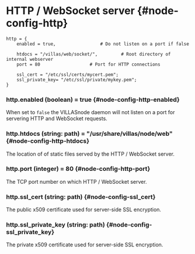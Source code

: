 # HTTP / WebSocket server {#node-config-http}

```
http = {
	enabled = true,					# Do not listen on a port if false

	htdocs = "/villas/web/socket/",			# Root directory of internal webserver
	port = 80					# Port for HTTP connections

	ssl_cert = "/etc/ssl/certs/mycert.pem";
	ssl_private_key= "/etc/ssl/private/mykey.pem";
}
```

### http.enabled (boolean) = true {#node-config-http-enabled}

When set to `false` the VILLASnode daemon will not listen on a port for servering HTTP and WebSocket requests.

### http.htdocs (string: path) = "/usr/share/villas/node/web"  {#node-config-http-htdocs}

The location of of static files served by the HTTP / WebSocket server.

### http.port (integer)  = 80 {#node-config-http-port}

The TCP port number on which HTTP / WebSocket server.

### http.ssl_cert (string: path) {#node-config-ssl_cert}

The public x509 certificate used for server-side SSL encryption.

### http.ssl_private_key (string: path) {#node-config-ssl_private_key}

The private x509 certificate used for server-side SSL encryption.


